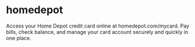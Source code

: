 # homedepot
Access your Home Depot credit card online at homedepot.com/mycard. Pay bills, check balance, and manage your card account securely and quickly in one place.

